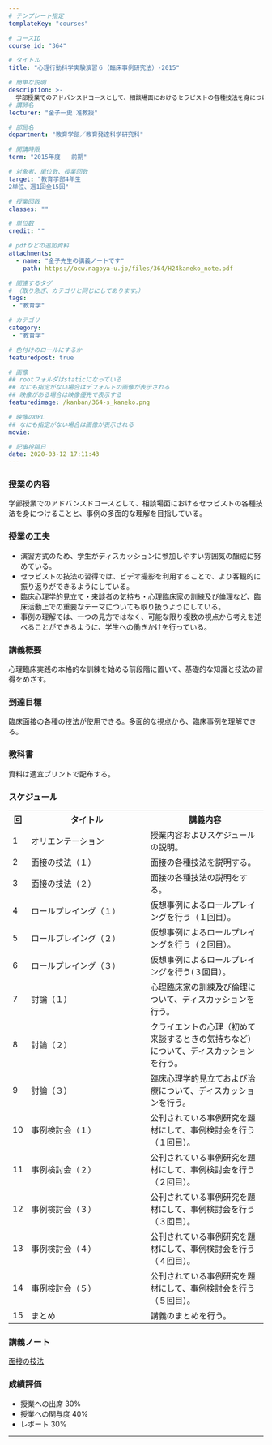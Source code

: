```yaml
---
# テンプレート指定
templateKey: "courses"

# コースID
course_id: "364"

# タイトル
title: "心理行動科学実験演習６（臨床事例研究法）-2015"

# 簡単な説明
description: >-
  学部授業でのアドバンスドコースとして、相談場面におけるセラピストの各種技法を身につけることと、事例の多面的な理解を目指している。 ....
# 講師名
lecturer: "金子一史 准教授"

# 部局名
department: "教育学部／教育発達科学研究科"

# 開講時限
term: "2015年度	前期"

# 対象者、単位数、授業回数
target: "教育学部4年生
2単位、週1回全15回"

# 授業回数
classes: ""

# 単位数
credit: ""

# pdfなどの追加資料
attachments:
  - name: "金子先生の講義ノートです" 
    path: https://ocw.nagoya-u.jp/files/364/H24kaneko_note.pdf

# 関連するタグ
# （取り急ぎ、カテゴリと同じにしてあります。）
tags:
 - "教育学"

# カテゴリ
category:
 - "教育学"

# 色付けのロールにするか
featuredpost: true

# 画像
## rootフォルダはstaticになっている
## なにも指定がない場合はデフォルトの画像が表示される
## 映像がある場合は映像優先で表示する
featuredimage: /kanban/364-s_kaneko.png

# 映像のURL
## なにも指定がない場合は画像が表示される
movie: 

# 記事投稿日
date: 2020-03-12 17:11:43
---
```


### 授業の内容

学部授業でのアドバンスドコースとして、相談場面におけるセラピストの各種技法を身につけることと、事例の多面的な理解を目指している。


### 授業の工夫

* 演習方式のため、学生がディスカッションに参加しやすい雰囲気の醸成に努めている。
* セラピストの技法の習得では、ビデオ撮影を利用することで、より客観的に振り返りができるようにしている。
* 臨床心理学的見立て・来談者の気持ち・心理臨床家の訓練及び倫理など、臨床活動上での重要なテーマについても取り扱うようにしている。
* 事例の理解では、一つの見方ではなく、可能な限り複数の視点から考えを述べることができるように、学生への働きかけを行っている。
</p>





### 講義概要

心理臨床実践の本格的な訓練を始める前段階に置いて、基礎的な知識と技法の習得をめざす。

### 到達目標

臨床面接の各種の技法が使用できる。多面的な視点から、臨床事例を理解できる。

### 教科書

資料は適宜プリントで配布する。


<h3>スケジュール</h3>

<table class="basic" width="455">
<tr>
<th width="20" class="center">回</th>
<th width="435" class="center">タイトル</th>
<th width="435" class="center">講義内容</th>
</tr>

<tr>
<td width="20" class="center">1</td>
<td width="435">オリエンテーション</td>
<td width="435">授業内容およびスケジュールの説明。</td>
</tr>

<tr>
<td width="20" class="center">2</td>
<td width="435">面接の技法（１）</td>
<td width="435">面接の各種技法を説明する。</td>
</tr>

<tr>
<td width="20" class="center">3</td>
<td width="435">面接の技法（２）</td>
<td width="435">面接の各種技法の説明をする。</td>
</tr>

<tr>
<td width="20" class="center">4</td>
<td width="435">ロールプレイング（１）</td>
<td width="435"> 仮想事例によるロールプレイングを行う（１回目）。</td>
</tr>

<tr>
<td width="20" class="center">5</td>
<td width="435">ロールプレイング（２）</td>
<td width="435">仮想事例によるロールプレイングを行う（２回目）。</td>
</tr>

<tr>
<td width="20" class="center">6</td>
<td width="435">ロールプレイング（３）</td>
<td width="435"> 仮想事例によるロールプレイングを行う(３回目）。</td>
</tr>

<tr>
<td width="20" class="center">7</td>
<td width="435">討論（１）</td>
<td width="435">心理臨床家の訓練及び倫理について、ディスカッションを行う。</td>
</tr>

<tr>
<td width="20" class="center">8</td>
<td width="435">討論（２）</td>
<td width="435">クライエントの心理（初めて来談するときの気持ちなど）について、ディスカッションを行う。</td>
</tr>

<tr>
<td width="20" class="center">9</td>
<td width="435">討論（３）</td>
<td width="435">臨床心理学的見立ておよび治療について、ディスカッションを行う。</td>
</tr>

<tr>
<td width="20" class="center">10</td>
<td width="435"> 事例検討会（１）</td>
<td width="435">公刊されている事例研究を題材にして、事例検討会を行う（１回目）。</td>
</tr>

<tr>
<td width="20" class="center">11</td>
<td width="435">事例検討会（２）</td>
<td width="435">公刊されている事例研究を題材にして、事例検討会を行う（２回目）。</td>
</tr>

<tr>
<td width="20" class="center">12</td>
<td width="435">事例検討会（３）</td>
<td width="435">公刊されている事例研究を題材にして、事例検討会を行う（３回目）。</td>
</tr>

<tr>
<td width="20" class="center">13</td>
<td width="435">事例検討会（４）</td>
<td width="435">公刊されている事例研究を題材にして、事例検討会を行う（４回目）。</td>
</tr>

<tr>
<td width="20" class="center">14</td>
<td width="435">事例検討会（５）</td>
<td width="435">公刊されている事例研究を題材にして、事例検討会を行う（５回目）。</td>
</tr>

<tr>
<td width="20" class="center">15</td>
<td width="435">まとめ</td>
<td width="435">講義のまとめを行う。</td>
</tr>

</table>


### 講義ノート

[面接の技法](https://ocw.nagoya-u.jp/files/364/H24kaneko_note.pdf) 






### 成績評価

* 授業への出席 30%
* 授業への関与度 40%
* レポート 30%



-----
